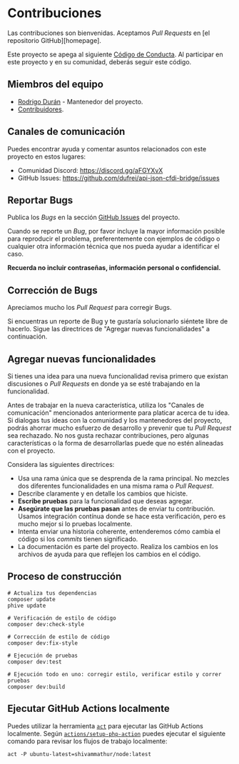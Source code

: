 # Contribuciones

Las contribuciones son bienvenidas. Aceptamos *Pull Requests* en [el repositorio GitHub][homepage].

Este proyecto se apega al siguiente [Código de Conducta][coc]. Al participar en este proyecto y en su comunidad, deberás seguir este código.

## Miembros del equipo

* [Rodrigo Durán](https://github.com/dufrei/) - Mantenedor del proyecto.
* [Contribuidores][contributors].

## Canales de comunicación

Puedes encontrar ayuda y comentar asuntos relacionados con este proyecto en estos lugares:

* Comunidad Discord: <https://discord.gg/aFGYXvX>
* GitHub Issues: <https://github.com/dufrei/api-json-cfdi-bridge/issues>

## Reportar Bugs

Publica los *Bugs* en la sección [GitHub Issues][issues] del proyecto.

Cuando se reporte un *Bug*, por favor incluye la mayor información posible para reproducir el problema, preferentemente con ejemplos de código o cualquier otra información técnica que nos pueda ayudar a identificar el caso.

**Recuerda no incluir contraseñas, información personal o confidencial.**

## Corrección de Bugs

Apreciamos mucho los *Pull Request* para corregir Bugs.

Si encuentras un reporte de Bug y te gustaría solucionarlo siéntete libre de hacerlo. Sigue las directrices de "Agregar nuevas funcionalidades" a continuación.

## Agregar nuevas funcionalidades

Si tienes una idea para una nueva funcionalidad revisa primero que existan discusiones o *Pull Requests* en donde ya se esté trabajando en la funcionalidad.

Antes de trabajar en la nueva característica, utiliza los "Canales de comunicación" mencionados anteriormente para platicar acerca de tu idea. Si dialogas tus ideas con la comunidad y los mantenedores del proyecto, podrás ahorrar mucho esfuerzo de desarrollo y prevenir que tu *Pull Request* sea rechazado. No nos gusta rechazar contribuciones, pero algunas características o la forma de desarrollarlas puede que no estén alineadas con el proyecto.

Considera las siguientes directrices:

* Usa una rama única que se desprenda de la rama principal. No mezcles dos diferentes funcionalidades en una misma rama o *Pull Request*.
* Describe claramente y en detalle los cambios que hiciste.
* **Escribe pruebas** para la funcionalidad que deseas agregar.
* **Asegúrate que las pruebas pasan** antes de enviar tu contribución. Usamos integración contínua donde se hace esta verificación, pero es mucho mejor si lo pruebas localmente.
* Intenta enviar una historia coherente, entenderemos cómo cambia el código si los *commits* tienen significado.
* La documentación es parte del proyecto. Realiza los cambios en los archivos de ayuda para que reflejen los cambios en el código.

## Proceso de construcción

```shell
# Actualiza tus dependencias
composer update
phive update

# Verificación de estilo de código
composer dev:check-style

# Corrección de estilo de código
composer dev:fix-style

# Ejecución de pruebas
composer dev:test

# Ejecución todo en uno: corregir estilo, verificar estilo y correr pruebas
composer dev:build
```

## Ejecutar GitHub Actions localmente

Puedes utilizar la herramienta [`act`](https://github.com/nektos/act) para ejecutar las GitHub Actions localmente.
Según [`actions/setup-php-action`](https://github.com/marketplace/actions/setup-php-action#local-testing-setup)
puedes ejecutar el siguiente comando para revisar los flujos de trabajo localmente:

```shell
act -P ubuntu-latest=shivammathur/node:latest
```

[project]:      https://github.com/dufrei/api-json-cfdi-bridge
[contributors]: https://github.com/dufrei/api-json-cfdi-bridge/graphs/contributors
[coc]:          https://github.com/dufrei/api-json-cfdi-bridge/blob/main/CODE_OF_CONDUCT.md
[issues]:       https://github.com/dufrei/api-json-cfdi-bridge/issues
